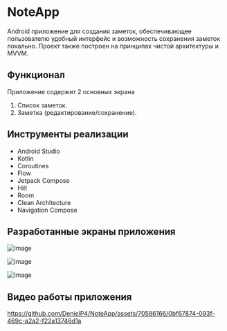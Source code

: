 # NoteApp

Android приложение для создания заметок, обеспечивающее пользователю удобный интерфейс и возможность сохранения заметок локально. Проект также построен на принципах чистой архитектуры и MVVM.

## Функционал

Приложение содержит 2  основных экрана

1. Список заметок.
2. Заметка (редактирование/сохранение).

## Инструменты реализации

- Android Studio
- Kotlin
- Coroutines
- Flow
- Jetpack Compose
- Hilt
- Room
- Clean Architecture
- Navigation Compose

## Разработанные экраны приложения

![image](https://github.com/DenielP4/NoteApp/assets/70586166/30a418b0-ecf7-4669-8855-a8cdbb8c4acf)

![image](https://github.com/DenielP4/NoteApp/assets/70586166/55896dfc-be4a-47d5-84fa-942bb026107a)

![image](https://github.com/DenielP4/NoteApp/assets/70586166/da6db664-aade-48f8-8f73-01ed17e73e4a)

## Видео работы приложения

https://github.com/DenielP4/NoteApp/assets/70586166/0bf67874-093f-469c-a2a2-f22a13746d1a
